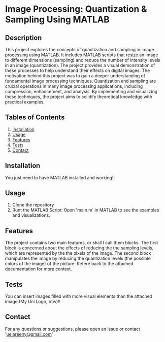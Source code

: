 # Image Processing: Quantization & Sampling Using MATLAB
## Description
This project explores the concepts of quantization and sampling in image processing using MATLAB. It includes MATLAB scripts that resize an image to different dimensions (sampling) and reduce the number of intensity levels in an image (quantization). The project provides a visual demonstration of these processes to help understand their effects on digital images. The motivation behind this project was to gain a deeper understanding of fundamental image processing techniques. Quantization and sampling are crucial operations in many image processing applications, including compression, enhancement, and analysis. By implementing and visualizing these techniques, the project aims to solidify theoretical knowledge with practical examples.
## Tables of Contents
1. [Installation](#installation)
2. [Usage](#usage)
3. [Features](#features)
4. [Tests](#tests)
5. [Contact](#contact)
## Installation
You just need to have MATLAB installed and working!!
## Usage
1. Clone the repository
2. Runt the MATLAB Script: Open 'main.m' in MATLAB to see the examples and visualizations.
## Features
The project contains two main features, or shall I call them blocks. The first block is concerned about the effects of reducing the the sampling levels, which are represented by the the pixels of the image. The second block manipulates the image by reducing the quantization levels (the possible colors of the image) of the picture. Refere back to the attached documentation for more context. 
## Tests
You can insert images filled with more visual elements than the attached image (My Uni Logo, btw)!!
## Contact
For any questions or suggestions, please open an issue or contact 'uelareeny@gmail.com'
